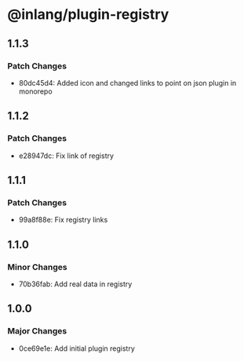 # @inlang/plugin-registry

## 1.1.3

### Patch Changes

- 80dc45d4: Added icon and changed links to point on json plugin in monorepo

## 1.1.2

### Patch Changes

- e28947dc: Fix link of registry

## 1.1.1

### Patch Changes

- 99a8f88e: Fix registry links

## 1.1.0

### Minor Changes

- 70b36fab: Add real data in registry

## 1.0.0

### Major Changes

- 0ce69e1e: Add initial plugin registry
